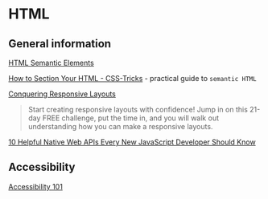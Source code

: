 # HTML

## General information

[HTML Semantic Elements](https://www.w3schools.com/html/html5_semantic_elements.asp)

[How to Section Your HTML - CSS-Tricks](https://css-tricks.com/how-to-section-your-html/) - practical guide to `semantic HTML`

[Conquering Responsive Layouts](https://courses.kevinpowell.co/conquering-responsive-layouts)

> Start creating responsive layouts with confidence!
> Jump in on this 21-day FREE challenge, put the time in, and you will walk out understanding how you can make a responsive layouts.

[10 Helpful Native Web APIs Every New JavaScript Developer Should Know](https://www.telerik.com/blogs/angular-basics-10-helpful-native-web-apis-every-new-javascript-developer-should-know)

## Accessibility

[Accessibility 101](https://dev.to/tabathaslatton/accessibility-101-3ep0)
